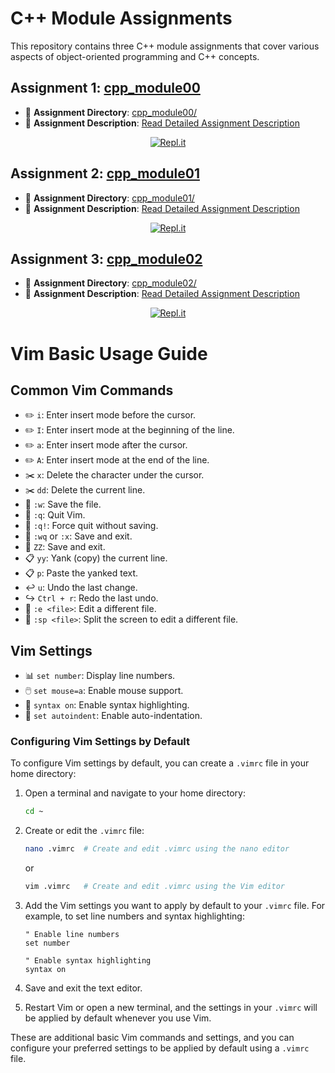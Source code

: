 # C++ Module Assignments

This repository contains three C++ module assignments that cover various aspects of object-oriented programming and C++ concepts.

## Assignment 1: [cpp_module00](cpp_module00/README.md)

- 📁 **Assignment Directory**: [cpp_module00/](cpp_module00/)
- 📘 **Assignment Description**: [Read Detailed Assignment Description](cpp_module00/README.md)
<p align="center">
  <a href="https://repl.it/@dalexhd/exam-rank-05" target="_blank">
    <img src="https://repl.it/badge/github/dalexhd/exam-rank-05" alt="Repl.it">
  </a>
</p>

## Assignment 2: [cpp_module01](cpp_module01/README.md)

- 📁 **Assignment Directory**: [cpp_module01/](cpp_module01/)
- 📘 **Assignment Description**: [Read Detailed Assignment Description](cpp_module01/README.md)
<p align="center">
  <a href="https://repl.it/@dalexhd/exam-rank-0502" target="_blank">
    <img src="https://repl.it/badge/github/dalexhd/exam-rank-05" alt="Repl.it">
  </a>
</p>

## Assignment 3: [cpp_module02](cpp_module02/README.md)

- 📁 **Assignment Directory**: [cpp_module02/](cpp_module02/)
- 📘 **Assignment Description**: [Read Detailed Assignment Description](cpp_module02/README.md)
<p align="center">
  <a href="https://repl.it/@dalexhd/exam-rank-0503" target="_blank">
    <img src="https://repl.it/badge/github/dalexhd/exam-rank-05" alt="Repl.it">
  </a>
</p>

# Vim Basic Usage Guide

## Common Vim Commands

- ✏️ `i`: Enter insert mode before the cursor.
- ✏️ `I`: Enter insert mode at the beginning of the line.
- ✏️ `a`: Enter insert mode after the cursor.
- ✏️ `A`: Enter insert mode at the end of the line.
- ✂️ `x`: Delete the character under the cursor.
- ✂️ `dd`: Delete the current line.
- 💾 `:w`: Save the file.
- 🚪 `:q`: Quit Vim.
- 🚪 `:q!`: Force quit without saving.
- 💾 `:wq` or `:x`: Save and exit.
- 💾 `ZZ`: Save and exit.
- 📋 `yy`: Yank (copy) the current line.
- 📋 `p`: Paste the yanked text.
- ↩️ `u`: Undo the last change.
- ↪️ `Ctrl + r`: Redo the last undo.
- 📂 `:e <file>`: Edit a different file.
- 📂 `:sp <file>`: Split the screen to edit a different file.

## Vim Settings

- 📊 `set number`: Display line numbers.
- 🖱️ `set mouse=a`: Enable mouse support.
- 🎨 `syntax on`: Enable syntax highlighting.
- 📝 `set autoindent`: Enable auto-indentation.

### Configuring Vim Settings by Default

To configure Vim settings by default, you can create a `.vimrc` file in your home directory:

1. Open a terminal and navigate to your home directory:

   ```bash
   cd ~
   ```

2. Create or edit the `.vimrc` file:

   ```bash
   nano .vimrc  # Create and edit .vimrc using the nano editor
   ```

   or

   ```bash
   vim .vimrc   # Create and edit .vimrc using the Vim editor
   ```

3. Add the Vim settings you want to apply by default to your `.vimrc` file. For example, to set line numbers and syntax highlighting:

   ```vim
   " Enable line numbers
   set number

   " Enable syntax highlighting
   syntax on
   ```

4. Save and exit the text editor.

5. Restart Vim or open a new terminal, and the settings in your `.vimrc` will be applied by default whenever you use Vim.

These are additional basic Vim commands and settings, and you can configure your preferred settings to be applied by default using a `.vimrc` file.
